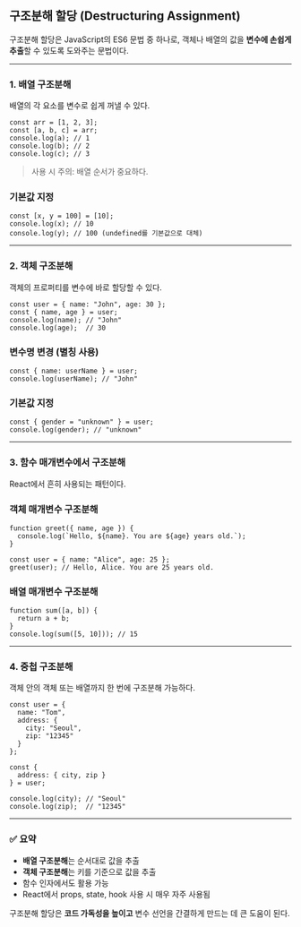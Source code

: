 ## 구조분해 할당 (Destructuring Assignment)

구조분해 할당은 JavaScript의 ES6 문법 중 하나로, 객체나 배열의 값을 **변수에 손쉽게 추출**할 수 있도록 도와주는 문법이다.

---

### 1. 배열 구조분해

배열의 각 요소를 변수로 쉽게 꺼낼 수 있다.

```
const arr = [1, 2, 3];
const [a, b, c] = arr;
console.log(a); // 1
console.log(b); // 2
console.log(c); // 3
```

> 사용 시 주의: 배열 순서가 중요하다.
> 

### 기본값 지정

```
const [x, y = 100] = [10];
console.log(x); // 10
console.log(y); // 100 (undefined를 기본값으로 대체)
```

---

### 2. 객체 구조분해

객체의 프로퍼티를 변수에 바로 할당할 수 있다.

```
const user = { name: "John", age: 30 };
const { name, age } = user;
console.log(name); // "John"
console.log(age);  // 30
```

### 변수명 변경 (별칭 사용)

```
const { name: userName } = user;
console.log(userName); // "John"
```

### 기본값 지정

```
const { gender = "unknown" } = user;
console.log(gender); // "unknown"
```

---

### 3. 함수 매개변수에서 구조분해

React에서 흔히 사용되는 패턴이다.

### 객체 매개변수 구조분해

```
function greet({ name, age }) {
  console.log(`Hello, ${name}. You are ${age} years old.`);
}

const user = { name: "Alice", age: 25 };
greet(user); // Hello, Alice. You are 25 years old.
```

### 배열 매개변수 구조분해

```
function sum([a, b]) {
  return a + b;
}
console.log(sum([5, 10])); // 15
```

---

### 4. 중첩 구조분해

객체 안의 객체 또는 배열까지 한 번에 구조분해 가능하다.

```
const user = {
  name: "Tom",
  address: {
    city: "Seoul",
    zip: "12345"
  }
};

const {
  address: { city, zip }
} = user;

console.log(city); // "Seoul"
console.log(zip);  // "12345"
```

---

### ✅ 요약

- **배열 구조분해**는 순서대로 값을 추출
- **객체 구조분해**는 키를 기준으로 값을 추출
- 함수 인자에서도 활용 가능
- React에서 props, state, hook 사용 시 매우 자주 사용됨

구조분해 할당은 **코드 가독성을 높이고** 변수 선언을 간결하게 만드는 데 큰 도움이 된다.